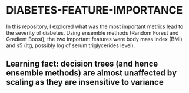 # DIABETES-FEATURE-IMPORTANCE
In this repository, I explored what was the most important metrics lead to the severity of diabetes. Using ensemble methods (Random Forest and Gradient Boost), the two important features were body mass index (BMI) and s5 (ltg, possibly log of serum triglycerides level). 

## Learning fact: decision trees (and hence ensemble methods) are almost unaffected by scaling as they are insensitive to variance

